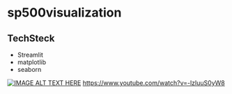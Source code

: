 # sp500visualization


## TechSteck
- Streamlit
- matplotlib
- seaborn

[![IMAGE ALT TEXT HERE](https://img.youtube.com/vi/lzIuuS0yW8/0.jpg)](https://www.youtube.com/watch?v=lzIuuS0yW8)
https://www.youtube.com/watch?v=-lzIuuS0yW8
